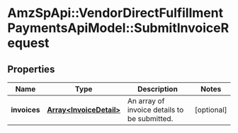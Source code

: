 # AmzSpApi::VendorDirectFulfillmentPaymentsApiModel::SubmitInvoiceRequest

## Properties
Name | Type | Description | Notes
------------ | ------------- | ------------- | -------------
**invoices** | [**Array&lt;InvoiceDetail&gt;**](InvoiceDetail.md) | An array of invoice details to be submitted. | [optional] 


